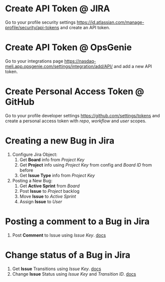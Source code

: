 # Create API Token @ JIRA

Go to your profile security settings https://id.atlassian.com/manage-profile/security/api-tokens
and create an API token.

# Create API Token @ OpsGenie

Go to your integrations page https://nasdaq-meli.app.opsgenie.com/settings/integration/add/API/
and add a new API token.

# Create Personal Access Token @ GitHub

Go to your profile developer settings https://github.com/settings/tokens and create a 
personal access token with *repo*, *workflow* and *user* scopes.

# Creating a new Bug in Jira

1. Configure Jira Object:
    1. Get **Board** info from *Project Key*
    2. Get **Project** info using *Project Key* from config and *Board ID* from before 
    3. Get **Issue Type** info from *Project Key*
2. Posting a New Bug:
    1. Get **Active Sprint** from *Board*
    2. Post **Issue** to *Project* backlog
    3. Move **Issue** to *Active Sprint*
    4. Assign **Issue** to *User*

# Posting a comment to a Bug in Jira

1. Post **Comment** to Issue using *Issue Key*. [docs](https://developer.atlassian.com/cloud/jira/platform/rest/v3/api-group-issue-comments/#api-rest-api-3-issue-issueidorkey-comment-post)

# Change status of a Bug in Jira

1. Get **Issue** Transitions using *Issue Key*. [docs](https://developer.atlassian.com/cloud/jira/platform/rest/v3/api-group-issues/#api-rest-api-3-issue-issueidorkey-transitions-get)
2. Change **Issue** Status using *Issue Key* and *Transition ID*. [docs](https://developer.atlassian.com/cloud/jira/platform/rest/v3/api-group-issues/#api-rest-api-3-issue-issueidorkey-transitions-post)